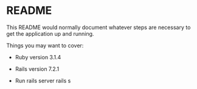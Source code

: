 # README

This README would normally document whatever steps are necessary to get the
application up and running.

Things you may want to cover:

* Ruby version
  3.1.4

* Rails version
 7.2.1

* Run rails server
  rails s
  
